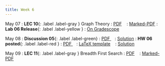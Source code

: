 ```yaml
---
title: Week 6
---
```


May 07
: **LEC 10**{: .label .label-gray } Graph Theory
  : [PDF](lectures/10-graph-theory/Lec10.pdf) &nbsp;&nbsp;
  : [Marked-PDF](lectures/10-graph-theory/Lec10-marked.pdf)
: **Lab 06 Release**{: .label .label-yellow } 
  : [On Gradescope](#)

May 08
: **Discussion 05**{: .label .label-green}
  : [PDF ](discussion/discussion-05.pdf) &nbsp;&nbsp;
  : [Solution](discussion/discussion-05-marked.pdf)
: **HW 06 posted**{: .label .label-red }
  : [PDF ](homeworks/HW06/HW06.pdf) &nbsp;&nbsp;
  : [LaTeX template](homeworks/HW06/template.zip) &nbsp;&nbsp;
  : [Solution](homeworks/HW06/HW06-solution.pdf)

May 09
: **LEC 11**{: .label .label-gray } Breadth First Search
  : [PDF](lectures/11-bfs-pt_I/Lec11.pdf) &nbsp;&nbsp;
  : [Marked-PDF](lectures/11-bfs-pt_I/Lec11-marked.pdf)

